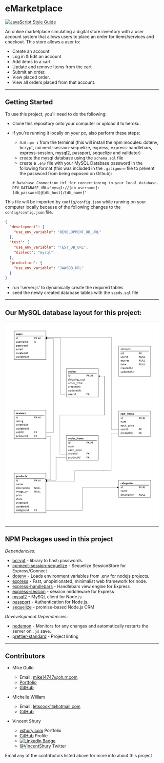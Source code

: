 # eMarketplace

[![JavaScript Style Guide](https://img.shields.io/badge/code_style-standard-brightgreen.svg)](https://standardjs.com)

An online marketplace simulating a digital store inventory with a user account system that allows users to place an order for items/services and checkout.
This store allows a user to:

- Create an account
- Log in & Edit an account
- Add items to a cart
- Update and remove Items from the cart
- Submit an order.
- View placed order.
- View all orders placed from that account.

---

## Getting Started

To use this project, you'll need to do the following:

- Clone this repository onto your computer or upload it to heroku.

- If you're running it locally on your pc, also perform these steps:

  - run `npm i` from the terminal (this will install the npm modules: dotenv, bcrypt, connect-session-sequelize, express, express-handlebars, express-session, mysql2, passport, sequelize and validator)
  - create the mysql database using the `schema.sql` file
  - create a `.env` file with your MySQL Database password in the following format
    (this was included in the `.gitignore` file to prevent the password from being exposed on Github):

  ```env
  # Database Connection Url for connectioning to your local database.
  DEV_DATABASE_URL='mysql://[db_username]:[db_password]@[db_host]/[db_name]'
  ```

This file will be imported by `config/config.json` while running on your computer locally because of the following changes to the `config/config.json` file.

```json
{
  "development": {
    "use_env_variable": "DEVELOPMENT_DB_URL"
  },
  "test": {
    "use_env_variable": "TEST_DB_URL",
    "dialect": "mysql"
  },
  "production": {
    "use_env_variable": "JAWSDB_URL"
  }
}
```

- run 'server.js' to dynamically create the required tables
- seed the newly created database tables with the `seeds.sql` file

---

## Our MySQL database layout for this project:

![MySQL Layout](./public/images/project2_database.png)

---

## NPM Packages used in this project

_Dependencies:_

- [bcrypt](https://www.npmjs.com/package/bcrypt) - library to hash passwords.
- [connect-session-sequelize](https://www.npmjs.com/package/connect-session-sequelize) - Sequelize SessionStore for Express/Connect
- [dotenv](https://www.npmjs.com/package/dotenv) - Loads environment variables from .env for nodejs projects.
- [express](https://www.npmjs.com/package/express) - Fast, unopinionated, minimalist web framework for node.
- [express-handlebars](https://www.npmjs.com/package/express-handlebars) - Handlebars view engine for Express
- [express-session](https://www.npmjs.com/package/express-session) - session middleware for Express
- [mysql2](https://www.npmjs.com/package/mysql2) - MySQL client for Node.js
- [passport](https://www.npmjs.com/package/passport) - Authentication for Node.js.
- [sequelize](https://www.npmjs.com/package/sequelize) - promise-based Node.js ORM

_Devevelopment Dependencies:_

- [nodemon](https://www.npmjs.com/package/nodemon) - Monitors for any changes and automatically restarts the server on `.js` save.
- [prettier-standard](https://github.com/sheerun/prettier-standard#readme) - Project linting

---

## Contributors

- Mike Gullo

  - Email: <mike14747@oh.rr.com>
  - [Portfolio](https://mike14747.github.io/)
  - [GitHub](https://github.com/mike14747)

- Michelle William

  - Email: <letscook1@hotmail.com>
  - [GitHub](https://github.com/letscook1)

 

- Vincent Shury

  - [vshury.com](https://vshury.com/) Portfolio
  - [GitHub](https://github.com/Vincent440) Profile
  - [![Linkedin Badge](https://img.shields.io/badge/-Vincent_Shury-blue?style=flat-square&logo=Linkedin&logoColor=white&link=https://www.linkedin.com/in/vincent-shury/)](https://www.linkedin.com/in/VincentShury/)
  - [@VincentShury](https://twitter.com/VincentShury) Twitter

Email any of the contributors listed above for more info about this project
